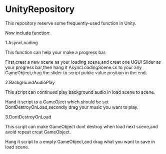 # UnityRepository

This repository reserve some frequently-used function in Unity.

Now include function:

1.AsyncLoading

This function can help your make a progress bar.

First,creat a new scene as your loading scene,and creat one UGUI Slider as your progress bar,then hang it AsyncLoadingScene.cs to your any GameObject,drag the slider to script public value position in the end. 

2.BackgroundAudioPlay

This script can continued play background audio in load scene to scene.

Hand it script to a GameOject which should be set DontDestroyOnLoad,secondly drag your music you want to play.

3.DontDestroyOnLoad

This script can make GameObject dont destroy when load next scene,and avoid repeat creat GameObject.

Hang it script to a empty GameObject,and drag what you want to save in load scene. 
